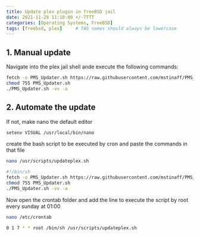 ```yaml
---
title: Update plex plugin in freeBSD jail
date: 2021-11-28 11:10:00 +/-TTTT
categories: [Operating Systems, FreeBSD]
tags: [freebsd, plex]     # TAG names should always be lowercase
---
```


## 1. Manual update

Navigate into the plex jail shell ande execute the following commands:
```bash
fetch -o PMS_Updater.sh https://raw.githubusercontent.com/mstinaff/PMS_Updater/master/PMS_Updater.sh
chmod 755 PMS_Updater.sh
./PMS_Updater.sh -vv -a
```

## 2. Automate the update
If not, make nano the default editor
```bash
setenv VISUAL /usr/local/bin/nano
```

create the bash script to be executed by cron and paste the commands in that file
```bash
nano /usr/scripts/updateplex.sh
```
```bash
#!/bin/sh
fetch -o PMS_Updater.sh https://raw.githubusercontent.com/mstinaff/PMS_Updater/master/PMS_Updater.sh
chmod 755 PMS_Updater.sh
./PMS_Updater.sh -vv -a
```

Now open the crontab folder and add the line to execute the script by root every sunday at 01:00
```bash
nano /etc/crontab
```
```bash
0 1 7 * * root /bin/sh /usr/scripts/updateplex.sh
```